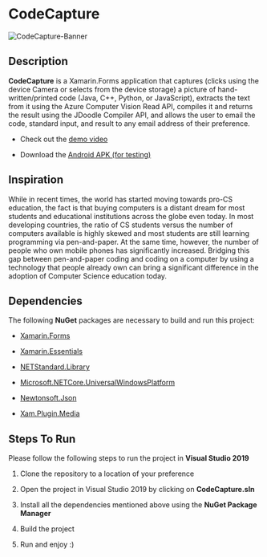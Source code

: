 # CodeCapture

![CodeCapture-Banner](https://upload.wikimedia.org/wikipedia/commons/thumb/c/cd/CodeCapture-Banner-JPG.jpg/640px-CodeCapture-Banner-JPG.jpg)


## Description

**CodeCapture** is a Xamarin.Forms application that captures (clicks using the device Camera or selects from the device storage) a picture of hand-written/printed code (Java, C++, Python, or JavaScript), extracts the text from it using the Azure Computer Vision Read API, compiles it and returns the result using the JDoodle Compiler API, and allows the user to email the code, standard input, and result to any email address of their preference.


* Check out the [demo video](https://drive.google.com/file/d/1DcOOoLNKLJDhfVcw4a8cRhlgX1Ls16m5/view?usp=sharing)

* Download the [Android APK (for testing)](https://drive.google.com/file/d/10sGT82si_TRWNH7rk4pth5CK-Ep6YfRu/view?usp=sharing)
 

## Inspiration

While in recent times, the world has started moving towards pro-CS education, the fact is that buying computers is a distant dream for most students and educational institutions across the globe even today. In most developing countries, the ratio of CS students versus the number of computers available is highly skewed and most students are still learning programming via pen-and-paper. At the same time, however, the number of people who own mobile phones has significantly increased. Bridging this gap between pen-and-paper coding and coding on a computer by using a technology that people already own can  bring a significant difference in the adoption of Computer Science education today.


## Dependencies

The following **NuGet** packages are necessary to build and run this project:

* [Xamarin.Forms](https://www.nuget.org/packages/Xamarin.Forms/4.8.0.1364?_src=template)

* [Xamarin.Essentials](https://www.nuget.org/packages/Xamarin.Essentials/1.5.3.2?_src=template)

* [NETStandard.Library](https://www.nuget.org/packages/NETStandard.Library/2.0.3?_src=template)

* [Microsoft.NETCore.UniversalWindowsPlatform](https://www.nuget.org/packages/Microsoft.NETCore.UniversalWindowsPlatform/6.2.10?_src=template)

* [Newtonsoft.Json](https://www.nuget.org/packages/Newtonsoft.Json/12.0.3?_src=template)

* [Xam.Plugin.Media](https://www.nuget.org/packages/Xam.Plugin.Media/5.0.1?_src=template)


## Steps To Run

Please follow the following steps to run the project in **Visual Studio 2019**

1. Clone the repository to a location of your preference

2. Open the project in Visual Studio 2019 by clicking on **CodeCapture.sln**

3. Install all the dependencies mentioned above using the **NuGet Package Manager** 

4. Build the project
 
5. Run and enjoy :)